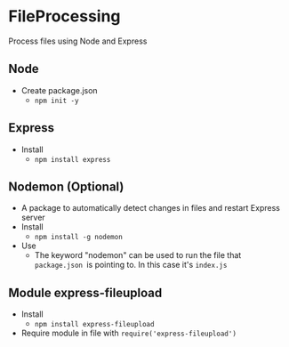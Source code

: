 # FileProcessing
Process files using Node and Express

## Node
- Create package.json 
    - `npm init -y`

## Express
- Install
    - `npm install express`

## Nodemon (Optional)
- A package to automatically detect changes in files and restart Express server
- Install
    - `npm install -g nodemon`
- Use
    - The keyword "nodemon" can be used to run the file that `package.json `is pointing to. In this case it's `index.js`


## Module express-fileupload
- Install
    - `npm install express-fileupload`
- Require module in file with `require('express-fileupload')`
